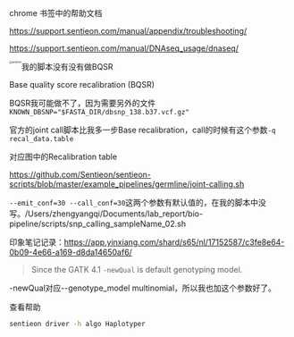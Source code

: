 chrome 书签中的帮助文档





https://support.sentieon.com/manual/appendix/troubleshooting/

https://support.sentieon.com/manual/DNAseq_usage/dnaseq/



<img src="/Users/zhengyangqi/Downloads/sentieon.png" alt="sentieon" style="zoom:30%;float:left" />



我的脚本没有没有做BQSR

Base quality score recalibration (BQSR)



BQSR我可能做不了，因为需要另外的文件`KNOWN_DBSNP="$FASTA_DIR/dbsnp_138.b37.vcf.gz"`







官方的joint call脚本比我多一步Base recalibration，call的时候有这个参数`-q recal_data.table`

对应图中的Recalibration table

https://github.com/Sentieon/sentieon-scripts/blob/master/example_pipelines/germline/joint-calling.sh



`--emit_conf=30 --call_conf=30`这两个参数有默认值的，在我的脚本中没写。/Users/zhengyangqi/Documents/lab_report/bio-pipeline/scripts/snp_calling_sampleName_02.sh



印象笔记记录：https://app.yinxiang.com/shard/s65/nl/17152587/c3fe8e64-0b09-4e66-a169-d8da14650af6/





> Since the GATK 4.1 `-newQual` is default genotyping model.

-newQual对应--genotype_model multinomial，所以我也加这个参数好了。





查看帮助

```bash
sentieon driver -h algo Haplotyper
```

